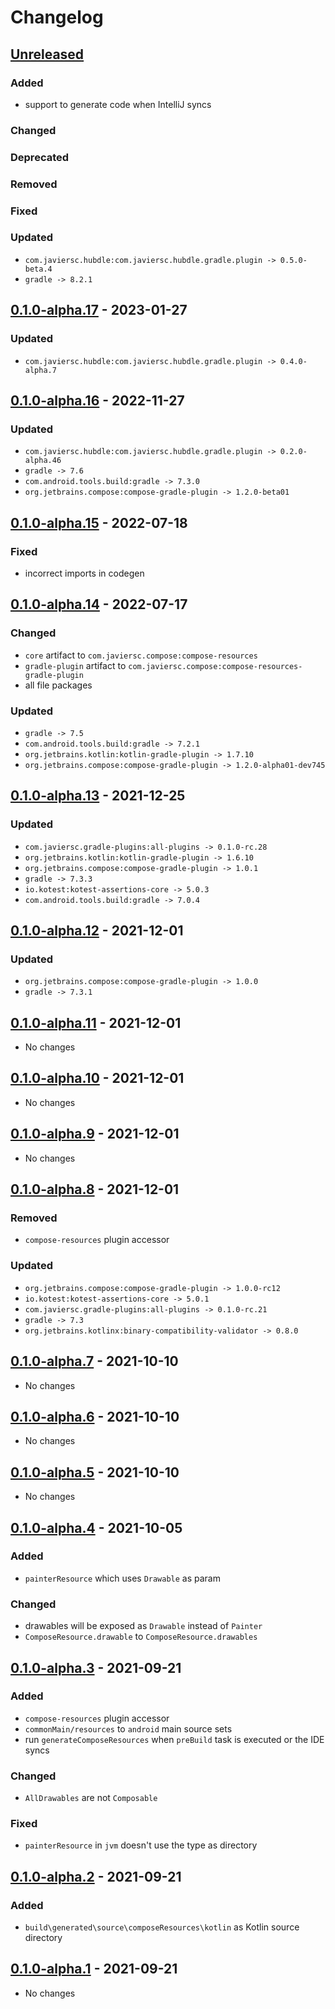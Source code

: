 # Changelog

## [Unreleased]

### Added

- support to generate code when IntelliJ syncs

### Changed

### Deprecated

### Removed

### Fixed

### Updated

- `com.javiersc.hubdle:com.javiersc.hubdle.gradle.plugin -> 0.5.0-beta.4`
- `gradle -> 8.2.1`

## [0.1.0-alpha.17] - 2023-01-27

### Updated

- `com.javiersc.hubdle:com.javiersc.hubdle.gradle.plugin -> 0.4.0-alpha.7`

## [0.1.0-alpha.16] - 2022-11-27

### Updated

- `com.javiersc.hubdle:com.javiersc.hubdle.gradle.plugin -> 0.2.0-alpha.46`
- `gradle -> 7.6`
- `com.android.tools.build:gradle -> 7.3.0`
- `org.jetbrains.compose:compose-gradle-plugin -> 1.2.0-beta01`

## [0.1.0-alpha.15] - 2022-07-18

### Fixed

- incorrect imports in codegen

## [0.1.0-alpha.14] - 2022-07-17

### Changed

- `core` artifact to `com.javiersc.compose:compose-resources`
- `gradle-plugin` artifact to `com.javiersc.compose:compose-resources-gradle-plugin`
- all file packages

### Updated

- `gradle -> 7.5`
- `com.android.tools.build:gradle -> 7.2.1`
- `org.jetbrains.kotlin:kotlin-gradle-plugin -> 1.7.10`
- `org.jetbrains.compose:compose-gradle-plugin -> 1.2.0-alpha01-dev745`

## [0.1.0-alpha.13] - 2021-12-25

### Updated

- `com.javiersc.gradle-plugins:all-plugins -> 0.1.0-rc.28`
- `org.jetbrains.kotlin:kotlin-gradle-plugin -> 1.6.10`
- `org.jetbrains.compose:compose-gradle-plugin -> 1.0.1`
- `gradle -> 7.3.3`
- `io.kotest:kotest-assertions-core -> 5.0.3`
- `com.android.tools.build:gradle -> 7.0.4`

## [0.1.0-alpha.12] - 2021-12-01

### Updated

- `org.jetbrains.compose:compose-gradle-plugin -> 1.0.0`
- `gradle -> 7.3.1`

## [0.1.0-alpha.11] - 2021-12-01

- No changes

## [0.1.0-alpha.10] - 2021-12-01

- No changes

## [0.1.0-alpha.9] - 2021-12-01

- No changes

## [0.1.0-alpha.8] - 2021-12-01

### Removed

- `compose-resources` plugin accessor

### Updated

- `org.jetbrains.compose:compose-gradle-plugin -> 1.0.0-rc12`
- `io.kotest:kotest-assertions-core -> 5.0.1`
- `com.javiersc.gradle-plugins:all-plugins -> 0.1.0-rc.21`
- `gradle -> 7.3`
- `org.jetbrains.kotlinx:binary-compatibility-validator -> 0.8.0`

## [0.1.0-alpha.7] - 2021-10-10

- No changes

## [0.1.0-alpha.6] - 2021-10-10

- No changes

## [0.1.0-alpha.5] - 2021-10-10

- No changes

## [0.1.0-alpha.4] - 2021-10-05

### Added

- `painterResource` which uses `Drawable` as param

### Changed

- drawables will be exposed as `Drawable` instead of `Painter`
- `ComposeResource.drawable` to `ComposeResource.drawables`

## [0.1.0-alpha.3] - 2021-09-21

### Added

- `compose-resources` plugin accessor
- `commonMain/resources` to `android` main source sets
- run `generateComposeResources` when `preBuild` task is executed or the IDE syncs

### Changed

- `AllDrawables` are not `Composable`

### Fixed

- `painterResource` in `jvm` doesn't use the type as directory

## [0.1.0-alpha.2] - 2021-09-21

### Added

- `build\generated\source\composeResources\kotlin` as Kotlin source directory

## [0.1.0-alpha.1] - 2021-09-21

- No changes

[Unreleased]: https://github.com/JavierSegoviaCordoba/compose-resources-kmp/compare/0.1.0-alpha.17...HEAD

[0.1.0-alpha.17]: https://github.com/JavierSegoviaCordoba/compose-resources-kmp/compare/0.1.0-alpha.16...0.1.0-alpha.17

[0.1.0-alpha.16]: https://github.com/JavierSegoviaCordoba/compose-resources-kmp/compare/0.1.0-alpha.15...0.1.0-alpha.16

[0.1.0-alpha.15]: https://github.com/JavierSegoviaCordoba/compose-resources-kmp/compare/0.1.0-alpha.14...0.1.0-alpha.15

[0.1.0-alpha.14]: https://github.com/JavierSegoviaCordoba/compose-resources-kmp/compare/0.1.0-alpha.13...0.1.0-alpha.14

[0.1.0-alpha.13]: https://github.com/JavierSegoviaCordoba/compose-resources-kmp/compare/0.1.0-alpha.12...0.1.0-alpha.13

[0.1.0-alpha.12]: https://github.com/JavierSegoviaCordoba/compose-resources-kmp/compare/0.1.0-alpha.11...0.1.0-alpha.12

[0.1.0-alpha.11]: https://github.com/JavierSegoviaCordoba/compose-resources-kmp/compare/0.1.0-alpha.10...0.1.0-alpha.11

[0.1.0-alpha.10]: https://github.com/JavierSegoviaCordoba/compose-resources-kmp/compare/0.1.0-alpha.9...0.1.0-alpha.10

[0.1.0-alpha.9]: https://github.com/JavierSegoviaCordoba/compose-resources-kmp/compare/0.1.0-alpha.8...0.1.0-alpha.9

[0.1.0-alpha.8]: https://github.com/JavierSegoviaCordoba/compose-resources-kmp/compare/0.1.0-alpha.7...0.1.0-alpha.8

[0.1.0-alpha.7]: https://github.com/JavierSegoviaCordoba/compose-resources-kmp/compare/0.1.0-alpha.6...0.1.0-alpha.7

[0.1.0-alpha.6]: https://github.com/JavierSegoviaCordoba/compose-resources-kmp/compare/0.1.0-alpha.5...0.1.0-alpha.6

[0.1.0-alpha.5]: https://github.com/JavierSegoviaCordoba/compose-resources-kmp/compare/0.1.0-alpha.4...0.1.0-alpha.5

[0.1.0-alpha.4]: https://github.com/JavierSegoviaCordoba/compose-resources-kmp/compare/0.1.0-alpha.3...0.1.0-alpha.4

[0.1.0-alpha.3]: https://github.com/JavierSegoviaCordoba/compose-resources-kmp/compare/0.1.0-alpha.2...0.1.0-alpha.3

[0.1.0-alpha.2]: https://github.com/JavierSegoviaCordoba/compose-resources-kmp/compare/0.1.0-alpha.1...0.1.0-alpha.2

[0.1.0-alpha.1]: https://github.com/JavierSegoviaCordoba/compose-resources-kmp/commits/0.1.0-alpha.1
